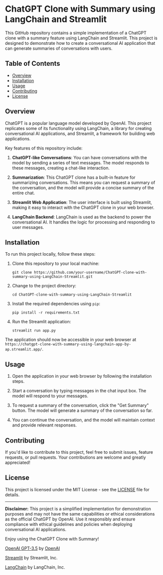 # ChatGPT Clone with Summary using LangChain and Streamlit

This GitHub repository contains a simple implementation of a ChatGPT clone with a summary feature using LangChain and Streamlit. This project is designed to demonstrate how to create a conversational AI application that can generate summaries of conversations with users. 

## Table of Contents

- [Overview](#overview)
- [Installation](#installation)
- [Usage](#usage)
- [Contributing](#contributing)
- [License](#license)

## Overview

ChatGPT is a popular language model developed by OpenAI. This project replicates some of its functionality using LangChain, a library for creating conversational AI applications, and Streamlit, a framework for building web applications.

Key features of this repository include:

1. **ChatGPT-like Conversations**: You can have conversations with the model by sending a series of text messages. The model responds to these messages, creating a chat-like interaction.

2. **Summarization**: This ChatGPT clone has a built-in feature for summarizing conversations. This means you can request a summary of the conversation, and the model will provide a concise summary of the entire chat.

3. **Streamlit Web Application**: The user interface is built using Streamlit, making it easy to interact with the ChatGPT clone in your web browser.

4. **LangChain Backend**: LangChain is used as the backend to power the conversational AI. It handles the logic for processing and responding to user messages.

## Installation

To run this project locally, follow these steps:

1. Clone this repository to your local machine:

   ```shell
   git clone https://github.com/your-username/ChatGPT-clone-with-summary-using-LangChain-Streamlit.git
   ```

2. Change to the project directory:

   ```shell
   cd ChatGPT-clone-with-summary-using-LangChain-Streamlit
   ```

3. Install the required dependencies using `pip`:

   ```shell
   pip install -r requirements.txt
   ```

4. Run the Streamlit application:

   ```shell
   streamlit run app.py
   ```

The application should now be accessible in your web browser at `https://chatgpt-clone-with-summary-using-langchain-app-by-ap.streamlit.app/`.

## Usage

1. Open the application in your web browser by following the installation steps.

2. Start a conversation by typing messages in the chat input box. The model will respond to your messages.

3. To request a summary of the conversation, click the "Get Summary" button. The model will generate a summary of the conversation so far.

4. You can continue the conversation, and the model will maintain context and provide relevant responses.

## Contributing

If you'd like to contribute to this project, feel free to submit issues, feature requests, or pull requests. Your contributions are welcome and greatly appreciated!

## License

This project is licensed under the MIT License - see the [LICENSE](LICENSE) file for details.

---

**Disclaimer:** This project is a simplified implementation for demonstration purposes and may not have the same capabilities or ethical considerations as the official ChatGPT by OpenAI. Use it responsibly and ensure compliance with ethical guidelines and policies when deploying conversational AI applications.

Enjoy using the ChatGPT Clone with Summary!

[OpenAI GPT-3.5](https://platform.openai.com/docs/guides/chat) by [OpenAI](https://www.openai.com/)

[Streamlit](https://streamlit.io/) by Streamlit, Inc.

[LangChain](https://langchain.com/) by LangChain, Inc.
